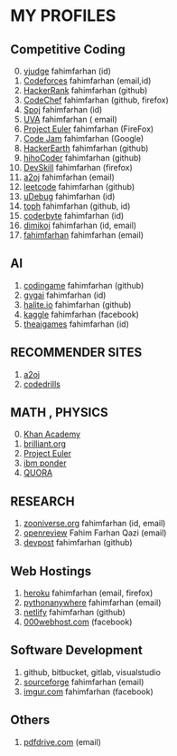 # MY PROFILES
## Competitive Coding
0. [vjudge](https://vjudge.net/user/269707) fahimfarhan (id)
1. [Codeforces](http://codeforces.com/profile/fahimfarhan) fahimfarhan  (email,id)
2. [HackerRank](https://www.hackerrank.com/fahimfarhan) fahimfarhan     (github)
3. [CodeChef](https://www.codechef.com/users/fahimfarhan) fahimfarhan (github, firefox)
4. [Spoj](https://www.spoj.com/users/fahimfarhan/) fahimfarhan (id)
5. [UVA](https://uva.onlinejudge.org/) fahimfarhan ( email)
6. [Project Euler](https://projecteuler.net) fahimfarhan (FireFox)
7. [Code Jam](https://codingcompetitions.withgoogle.com/profile) fahimfarhan (Google)
8. [HackerEarth](https://www.hackerearth.com/@fahimfarhan) fahimfarhan  (github)
9. [hihoCoder](https://hihocoder.com/user/114793) fahimfarhan  (github)
10. [DevSkill](https://devskill.com/Home) fahimfarhan (firefox)
11. [a2oj](https://www.a2oj.com/) fahimfarhan (email)
12. [leetcode](https://leetcode.com/fahimfarhan/) fahimfarhan (github)
13. [uDebug](https://www.udebug.com/fahimfarhan) fahimfarhan (id)
14. [toph](https://toph.co/u/fahimfarhan) fahimfarhan (github, id)
15. [coderbyte](https://www.coderbyte.com/profile/fahimfarhan) fahimfarhan (id)
16. [dimikoj](https://dimikoj.com/) fahimfarhan (id, email)
17. [fahimfarhan](https://www.topcoder.com/members/fahimfarhan) fahimfarhan (email)

## AI
1. [codingame](https://www.codingame.com/home) fahimfarhan  (github)
2. [gvgai](http://www.gvgai.net/index.php) fahimfarhan  (id)
3. [halite.io](https://halite.io) fahimfarhan  (github)
4. [kaggle](https://www.kaggle.com/fahimfarhan) fahimfarhan (facebook)
5. [theaigames](http://theaigames.com) fahimfarhan (id)

## RECOMMENDER SITES
1. [a2oj](https://www.a2oj.com/categories)
2. [codedrills](https://code-drills.com/profile?handles=fahimfarhan)

## MATH , PHYSICS
0. [Khan Academy](https://www.khanacademy.org/profile/fahimfarhan/)
1. [brilliant.org](http://www.brilliant.org)
2. [Project Euler](https://projecteuler.net)
3. [ibm ponder](https://www.research.ibm.com/haifa/ponderthis/index.shtml)
4. [QUORA](https://www.quora.com/Is-there-a-site-like-Project-Euler-but-about-pure-maths)

## RESEARCH
1. [zooniverse.org](https://www.zooniverse.org/users/fahimfarhan) fahimfarhan (id, email)
2. [openreview](https://openreview.net/)  Fahim Farhan Qazi (email)
3. [devpost](https://devpost.com/fahimfarhan) fahimfarhan (github)

## Web Hostings 
1. [heroku](https://dashboard.heroku.com/apps) fahimfarhan (email, firefox) 
2. [pythonanywhere](http://fahimfarhan.pythonanywhere.com/) fahimfarhan (email)
3. [netlify](https://www.netlify.com/) fahimfarhan (github) 
4. [000webhost.com](https://www.000webhost.com/free-php-hosting) (facebook)

## Software Development
1. github, bitbucket, gitlab, visualstudio
2. [sourceforge](https://sourceforge.net/u/fahimfarhan/profile/) fahimfarhan (email)
3. [imgur.com](https://imgur.com/user/fahimfarhan) fahimfarhan (facebook)

## Others
1. [pdfdrive.com](https://www.pdfdrive.com) (email)